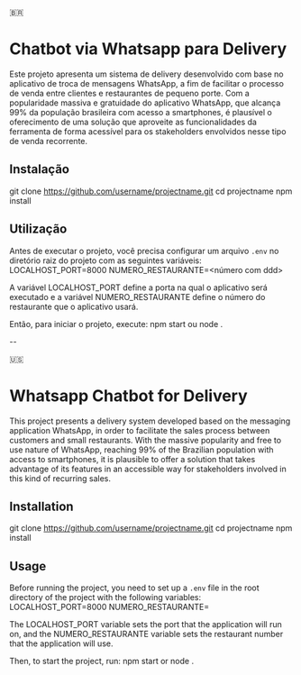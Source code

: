 🇧🇷
# Chatbot via Whatsapp para Delivery
Este projeto apresenta um sistema de delivery desenvolvido com base no aplicativo de troca de mensagens WhatsApp, a fim de facilitar o processo de venda entre clientes e restaurantes de pequeno porte. Com a popularidade massiva e gratuidade do aplicativo WhatsApp, que alcança 99% da população brasileira com acesso a smartphones, é plausível o oferecimento de uma solução que aproveite as funcionalidades da ferramenta de forma acessível para os stakeholders envolvidos nesse tipo de venda recorrente.

## Instalação
git clone https://github.com/username/projectname.git
cd projectname
npm install

## Utilização
Antes de executar o projeto, você precisa configurar um arquivo `.env` no diretório raiz do projeto com as seguintes variáveis:
LOCALHOST_PORT=8000
NUMERO_RESTAURANTE=<número com ddd>

A variável LOCALHOST_PORT define a porta na qual o aplicativo será executado e a variável NUMERO_RESTAURANTE define o número do restaurante que o aplicativo usará.

Então, para iniciar o projeto, execute:
npm start ou node .

--

🇺🇸
# Whatsapp Chatbot for Delivery
This project presents a delivery system developed based on the messaging application WhatsApp, in order to facilitate the sales process between customers and small restaurants. With the massive popularity and free to use nature of WhatsApp, reaching 99% of the Brazilian population with access to smartphones, it is plausible to offer a solution that takes advantage of its features in an accessible way for stakeholders involved in this kind of recurring sales.

## Installation
git clone https://github.com/username/projectname.git
cd projectname
npm install

## Usage
Before running the project, you need to set up a `.env` file in the root directory of the project with the following variables:
LOCALHOST_PORT=8000
NUMERO_RESTAURANTE=<number with area code>

The LOCALHOST_PORT variable sets the port that the application will run on, and the NUMERO_RESTAURANTE variable sets the restaurant number that the application will use.

Then, to start the project, run:
npm start or node .